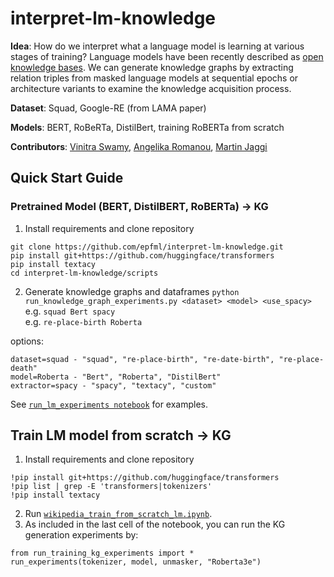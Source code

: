 # interpret-lm-knowledge

**Idea**: How do we interpret what a language model is learning at various stages of training? Language models have been recently described as [open knowledge bases](https://github.com/facebookresearch/LAMA). We can generate knowledge graphs by extracting relation triples from masked language models at sequential epochs or architecture variants to examine the knowledge acquisition process.  

**Dataset**: Squad, Google-RE (from LAMA paper)  

**Models**: BERT, RoBeRTa, DistilBert, training RoBERTa from scratch

**Contributors**: [Vinitra Swamy](https://github.com/vinitra), [Angelika Romanou](https://github.com/agromanou), [Martin Jaggi](https://github.com/martinjaggi)

## Quick Start Guide
### Pretrained Model (BERT, DistilBERT, RoBERTa) -> KG
1. Install requirements and clone repository  
```
git clone https://github.com/epfml/interpret-lm-knowledge.git
pip install git+https://github.com/huggingface/transformers   
pip install textacy
cd interpret-lm-knowledge/scripts
```
2. Generate knowledge graphs and dataframes
`python run_knowledge_graph_experiments.py <dataset> <model> <use_spacy>`  
e.g. `squad Bert spacy`  
e.g. `re-place-birth Roberta`    

options:  
```
dataset=squad - "squad", "re-place-birth", "re-date-birth", "re-place-death"  
model=Roberta - "Bert", "Roberta", "DistilBert"  
extractor=spacy - "spacy", "textacy", "custom"
```
See [`run_lm_experiments notebook`](scripts/run_lm_experiments.ipynb) for examples.

## Train LM model from scratch -> KG
1. Install requirements and clone repository
```
!pip install git+https://github.com/huggingface/transformers
!pip list | grep -E 'transformers|tokenizers'
!pip install textacy
```
2. Run [`wikipedia_train_from_scratch_lm.ipynb`](scripts/wikipedia_train_from_scratch_lm.ipynb).
3. As included in the last cell of the notebook, you can run the KG generation experiments by:
```
from run_training_kg_experiments import *
run_experiments(tokenizer, model, unmasker, "Roberta3e")
```
